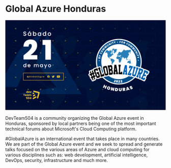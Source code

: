 # Global Azure Honduras

[![Global Azure Honduras Logo](globalazurehn.png "Visit us here!")](https://bit.ly/GlobalAzureHn)

DevTeam504 is a community organizing the Global Azure event in Honduras, sponsored by local partners being one of the most important technical forums about Microsoft's Cloud Computing platform.

#GlobalAzure is an international event that takes place in many countries. We are part of the Global Azure event and we seek to spread and generate talks focused on the various areas of Azure and cloud computing for various disciplines such as: web development, artificial intelligence, DevOps, security, infrastructure and much more.